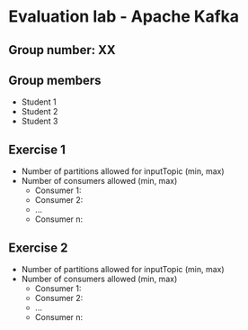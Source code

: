 # Evaluation lab - Apache Kafka

## Group number: XX

## Group members

- Student 1 
- Student 2
- Student 3

## Exercise 1

- Number of partitions allowed for inputTopic (min, max)
- Number of consumers allowed (min, max)
    - Consumer 1: <list of arguments>
    - Consumer 2: <list of arguments>
    - ...
    - Consumer n: <list of arguments>

## Exercise 2

- Number of partitions allowed for inputTopic (min, max)
- Number of consumers allowed (min, max)
    - Consumer 1: <list of arguments>
    - Consumer 2: <list of arguments>
    - ...
    - Consumer n: <list of arguments>